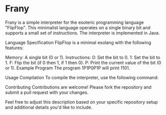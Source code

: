 # Frany

Frany is a simple interpreter for the esoteric programming language "FlipFlop". This minimalist language operates on a single binary bit and supports a small set of instructions. The interpreter is implemented in Java.

Language Specification
FlipFlop is a minimal esolang with the following features:

Memory: A single bit (0 or 1).
Instructions:
0: Set the bit to 0.
1: Set the bit to 1.
F: Flip the bit (if 0 then 1, if 1 then 0).
P: Print the current value of the bit (0 or 1).
Example Program
The program 1P1P0P1P will print 1101.

Usage
Compilation
To compile the interpreter, use the following command:


Contributing
Contributions are welcome! Please fork the repository and submit a pull request with your changes.

Feel free to adjust this description based on your specific repository setup and additional details you'd like to include.
